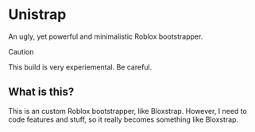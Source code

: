 # Unistrap
An ugly, yet powerful and minimalistic Roblox bootstrapper.

> [!CAUTION]
> This build is very experiemental. Be careful. 

## What is this?
This is an custom Roblox bootstrapper, like Bloxstrap. However, I need to code features and stuff, so it really becomes something like Bloxstrap.
